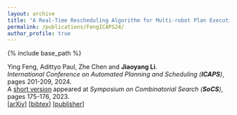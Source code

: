 ```yaml
---
layout: archive
title: "A Real-Time Rescheduling Algorithm for Multi-robot Plan Execution"
permalink: /publications/FengICAPS24/
author_profile: true
---
```


{% include base_path %}
 
Ying Feng, Adittyo Paul, Zhe Chen and **Jiaoyang Li**.       
<i>International Conference on Automated Planning and Scheduling (**ICAPS**)</i>, pages 201-209, 2024.      
A [short version](https://doi.org/10.1609/socs.v16i1.27301 "Download pdf") appeared at <i>Symposium on Combinatorial Search (**SoCS**)</i>, pages 175-176, 2023.   
[[arXiv](https://arxiv.org/abs/2403.18145)] 
[<a href="javascript:void(0)" onclick="(function(target, id) { if ($('#' + id).css('display') == 'block') { $('#' + id).hide('fast'); $(target).text('bibtex') } else { $('#' + id).show('fast'); $(target).text('bibtex▲') } })(this, 'bibtex-FengICAPS24');">bibtex</a>]
[[publisher](https://doi.org/10.1609/icaps.v34i1.31477)]
<div id="bibtex-FengICAPS24" style="display:none">
<pre>@inproceedings{FengICAPS24,
  author    = {Ying Feng and Adittyo Paul and Zhe Chen and Jiaoyang Li},
  title     = {A Fast Rescheduling Algorithm for Real-Time Multi-Robot Coordination},
  booktitle = {Proceedings of the International Conference on Automated Planning and Scheduling (ICAPS)},
  pages     = {201--209},
  doi       = {10.1609/icaps.v34i1.31477},
  year      = {2024}
}
</pre></div> 